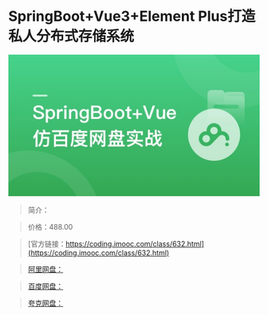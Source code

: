 # SpringBoot+Vue3+Element Plus打造私人分布式存储系统

![img](../../assets/6438c16008d7c33505400304.jpg)

> 简介：

> 价格：488.00

> [官方链接：https://coding.imooc.com/class/632.html](https://coding.imooc.com/class/632.html)

> [阿里网盘：]()

> [百度网盘：]()

> [夸克网盘：]()
